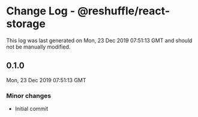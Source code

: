 # Change Log - @reshuffle/react-storage

This log was last generated on Mon, 23 Dec 2019 07:51:13 GMT and should not be manually modified.

## 0.1.0
Mon, 23 Dec 2019 07:51:13 GMT

### Minor changes

- Initial commit

